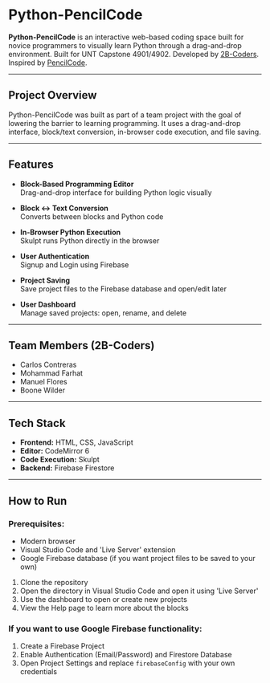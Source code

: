 # Python-PencilCode

**Python-PencilCode** is an interactive web-based coding space built for novice programmers to visually learn Python through a drag-and-drop environment. Built for UNT Capstone 4901/4902. Developed by [2B-Coders](Team-Members-(2B-Coders)). Inspired by [PencilCode](https://pencilcode.net).

---

## Project Overview

Python-PencilCode was built as part of a team project with the goal of lowering the barrier to learning programming. It uses a drag-and-drop interface, block/text conversion, in-browser code execution, and file saving.

---

## Features

- **Block-Based Programming Editor**  
  Drag-and-drop interface for building Python logic visually

- **Block <-> Text Conversion**  
  Converts between blocks and Python code

- **In-Browser Python Execution**  
  Skulpt runs Python directly in the browser

- **User Authentication**  
  Signup and Login using Firebase

- **Project Saving**  
  Save project files to the Firebase database and open/edit later

- **User Dashboard**  
  Manage saved projects: open, rename, and delete

---

## Team Members (2B-Coders)

- Carlos Contreras
- Mohammad Farhat
- Manuel Flores
- Boone Wilder

---

## Tech Stack

- **Frontend:** HTML, CSS, JavaScript
- **Editor:** CodeMirror 6
- **Code Execution:** Skulpt
- **Backend:** Firebase Firestore

---

## How to Run

### Prerequisites:
- Modern browser
- Visual Studio Code and 'Live Server' extension
- Google Firebase database (if you want project files to be saved to your own)

1. Clone the repository
2. Open the directory in Visual Studio Code and open it using 'Live Server'
3. Use the dashboard to open or create new projects
4. View the Help page to learn more about the blocks

### If you want to use Google Firebase functionality:
1. Create a Firebase Project
2. Enable Authentication (Email/Password) and Firestore Database
3. Open Project Settings and replace `firebaseConfig` with your own credentials 
